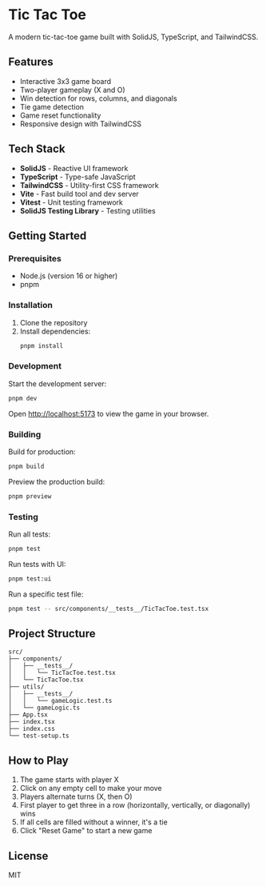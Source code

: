 # Tic Tac Toe

A modern tic-tac-toe game built with SolidJS, TypeScript, and TailwindCSS.

## Features

- Interactive 3x3 game board
- Two-player gameplay (X and O)
- Win detection for rows, columns, and diagonals
- Tie game detection
- Game reset functionality
- Responsive design with TailwindCSS

## Tech Stack

- **SolidJS** - Reactive UI framework
- **TypeScript** - Type-safe JavaScript
- **TailwindCSS** - Utility-first CSS framework
- **Vite** - Fast build tool and dev server
- **Vitest** - Unit testing framework
- **SolidJS Testing Library** - Testing utilities

## Getting Started

### Prerequisites

- Node.js (version 16 or higher)
- pnpm

### Installation

1. Clone the repository
2. Install dependencies:
   ```bash
   pnpm install
   ```

### Development

Start the development server:
```bash
pnpm dev
```

Open [http://localhost:5173](http://localhost:5173) to view the game in your browser.

### Building

Build for production:
```bash
pnpm build
```

Preview the production build:
```bash
pnpm preview
```

### Testing

Run all tests:
```bash
pnpm test
```

Run tests with UI:
```bash
pnpm test:ui
```

Run a specific test file:
```bash
pnpm test -- src/components/__tests__/TicTacToe.test.tsx
```

## Project Structure

```
src/
├── components/
│   ├── __tests__/
│   │   └── TicTacToe.test.tsx
│   └── TicTacToe.tsx
├── utils/
│   ├── __tests__/
│   │   └── gameLogic.test.ts
│   └── gameLogic.ts
├── App.tsx
├── index.tsx
├── index.css
└── test-setup.ts
```

## How to Play

1. The game starts with player X
2. Click on any empty cell to make your move
3. Players alternate turns (X, then O)
4. First player to get three in a row (horizontally, vertically, or diagonally) wins
5. If all cells are filled without a winner, it's a tie
6. Click "Reset Game" to start a new game

## License

MIT
